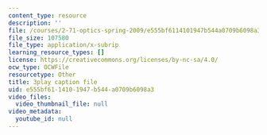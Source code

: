 ```yaml
---
content_type: resource
description: ''
file: /courses/2-71-optics-spring-2009/e555bf6114101947b544a0709b6098a3_Xke7rX3QO-k.srt
file_size: 107580
file_type: application/x-subrip
learning_resource_types: []
license: https://creativecommons.org/licenses/by-nc-sa/4.0/
ocw_type: OCWFile
resourcetype: Other
title: 3play caption file
uid: e555bf61-1410-1947-b544-a0709b6098a3
video_files:
  video_thumbnail_file: null
video_metadata:
  youtube_id: null
---
```

